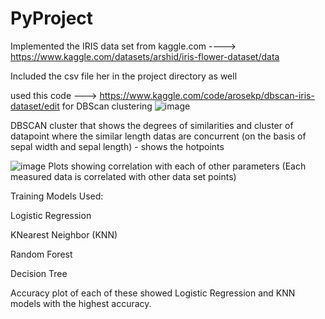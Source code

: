 # PyProject
Implemented the IRIS data set from kaggle.com ----> https://www.kaggle.com/datasets/arshid/iris-flower-dataset/data

Included the csv file her in the project directory as well

used this code ---> https://www.kaggle.com/code/arosekp/dbscan-iris-dataset/edit for DBScan clustering
![image](https://github.com/padhs/PyProject/assets/68847066/a6273b6e-89da-44d3-a558-7bac34faa660)

DBSCAN cluster that shows the degrees of similarities and cluster of datapoint where the similar length datas are concurrent (on the basis of sepal width and sepal length) - shows the hotpoints

![image](https://github.com/padhs/PyProject/assets/68847066/2a10bbb6-6cc5-4f77-8130-b125ec97bb7d)
Plots showing correlation with each of other parameters (Each measured data is correlated with other data set points)

Training Models Used:

Logistic Regression

KNearest Neighbor (KNN)

Random Forest

Decision Tree

Accuracy plot of each of these showed Logistic Regression and KNN models with the highest accuracy.
